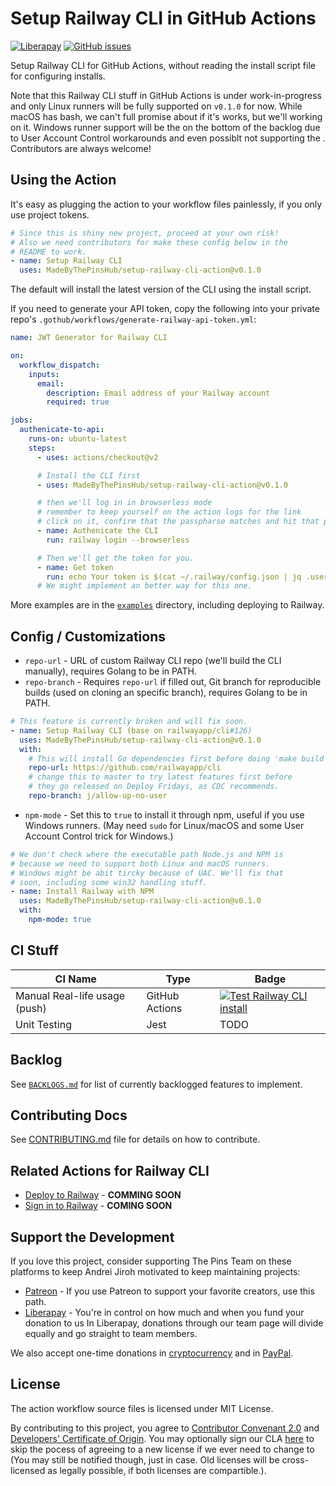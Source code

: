 # Setup Railway CLI in GitHub Actions

[![Liberapay](https://img.shields.io/liberapay/receives/ThePinsTeam.svg?logo=liberapay?style=flat-square)](https://liberapay.com/thepinsteam/donate)
[![GitHub issues](https://img.shields.io/github/issues/MadeByThePinsHub/setup-railway-cli-action?style=flat-square)](https://github.com/MadeByThePinsHub/setup-railway-cli-action/issues)

Setup Railway CLI for GitHub Actions, without reading the install script file for
configuring installs.

Note that this Railway CLI stuff in GitHub Actions is under work-in-progress and only
Linux runners will be fully supported  on `v0.1.0` for now. While macOS has bash, we can't
full promise about if it's works, but we'll working on it. Windows runner support will
be the on the bottom of the backlog due to User Account Control workarounds and even possiblt
not supporting the . Contributors are always welcome!

## Using the Action

It's easy as plugging the action to your workflow files painlessly, if you only use
project tokens.

```yml
# Since this is shiny new project, proceed at your own risk!
# Also we need contributors for make these config below in the
# README to work.
- name: Setup Railway CLI
  uses: MadeByThePinsHub/setup-railway-cli-action@v0.1.0
```

The default will install the latest version of the CLI using the install script.

If you need to generate your API token, copy the following into your private repo's
`.gothub/workflows/generate-railway-api-token.yml`:

```yml
name: JWT Generator for Railway CLI

on:
  workflow_dispatch:
    inputs:
      email:
        description: Email address of your Railway account
        required: true

jobs:
  authenicate-to-api:
    runs-on: ubuntu-latest
    steps:
      - uses: actions/checkout@v2

      # Install the CLI first
      - uses: MadeByThePinsHub/setup-railway-cli-action@v0.1.0

      # then we'll log in in browserless mode
      # remember to keep yourself on the action logs for the link
      # click on it, confirm that the passpharse matches and hit that purple button
      - name: Authenicate the CLI
        run: railway login --browserless

      # Then we'll get the token for you.
      - name: Get token
        run: echo Your token is $(cat ~/.railway/config.json | jq .user.token), keep this secret.
      # We might implement an better way for this one.
```

More examples are in the [`examples`](/examples) directory, including deploying to Railway.

## Config / Customizations

* `repo-url` - URL of custom Railway CLI repo (we'll build the CLI manually), requires Golang to be in PATH.
* `repo-branch` - Requires `repo-url` if filled out, Git branch for reproducible builds (used on cloning an specific branch), requires Golang to be in PATH.

```yml
# This feature is currently broken and will fix soon.
- name: Setup Railway CLI (base on railwayapp/cli#126)
  uses: MadeByThePinsHub/setup-railway-cli-action@v0.1.0
  with:
    # This will install Go dependencies first before doing 'make build'
    repo-url: https://github.com/railwayapp/cli
    # change this to master to try latest features first before
    # they go released on Deploy Fridays, as CDC recommends.
    repo-branch: j/allow-up-no-user
```

* `npm-mode` - Set this to `true` to install it through npm, useful
if you use Windows runners. (May need `sudo` for Linux/macOS and some
User Account Control trick for Windows.)

```yml
# We don't check where the executable path Node.js and NPM is
# because we need to support both Linux and macOS runners.
# Windows might be abit tircky because of UAC. We'll fix that
# soon, including some win32 handling stuff.
- name: Install Railway with NPM
  uses: MadeByThePinsHub/setup-railway-cli-action@v0.1.0
  with:
    npm-mode: true
```

## CI Stuff

| CI Name | Type | Badge |
| --- | --- | --- |
| Manual Real-life usage (push) | GitHub Actions | [![Test Railway CLI install](https://github.com/AndreiJirohHaliliDev2006/solid-carnival/actions/workflows/railway-cli-test.yml/badge.svg?event=push)](https://github.com/AndreiJirohHaliliDev2006/solid-carnival/actions/workflows/railway-cli-test.yml) |
| Unit Testing | Jest | TODO |

## Backlog

See [`BACKLOGS.md`](BACKLOGS.md) for list of currently backlogged features
to implement.

## Contributing Docs

See [CONTRIBUTING.md](/COTRIBUTING.md) file for details on how to contribute.

## Related Actions for Railway CLI

* [Deploy to Railway](https://github.com/MadeByThePinsHub/railway-up-action) - **COMMING SOON**
* [Sign in to Railway](https://github.com/MadeByThePinsHub/railway-login-action) - **COMING SOON**

## Support the Development

If you love this project, consider supporting The Pins Team on these platforms to keep Andrei Jiroh motivated to keep maintaining projects:

* [Patreon](https://patreon.com/thepinsteam) - If you use Patreon to support your favorite creators, use this path.
* [Liberapay](https://liberapay.com/thepinsteam) - You're in control on how much and when you fund your donation to us
In Liberapay, donations through our team page will divide equally and go straight to team members.

We also accept one-time donations in [cryptocurrency](https://donate.madebythepins.tk/crypto)
and in [PayPal](https://donate.madebythepins.tk/paypal).

## License

The action workflow source files is licensed under MIT License.

By contributing to this project, you agree to [Contributor Convenant 2.0](/CODE_OF_CONDUCT.md)
and [Developers' Certificate of Origin](https://developerscertificate.org).
You may optionally sign our CLA [here](https://github.com/MadeByThePinsHub/contributor-agreement)
to skip the pocess of agreeing to a new license if we ever need to change to
(You may still be notified though, just in case. Old licenses will be cross-licensed
as legally possible, if both licenses are compartible.).
